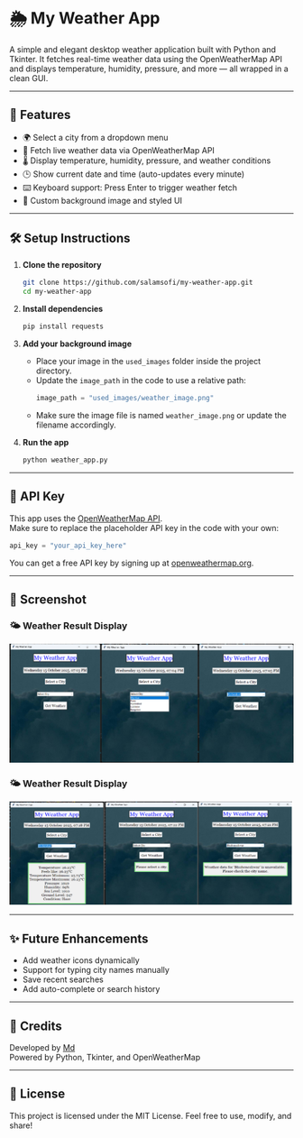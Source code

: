 # 🌦️ My Weather App

A simple and elegant desktop weather application built with Python and Tkinter. It fetches real-time weather data using the OpenWeatherMap API and displays temperature, humidity, pressure, and more — all wrapped in a clean GUI.

---

## 🚀 Features

- 🌍 Select a city from a dropdown menu
- 📡 Fetch live weather data via OpenWeatherMap API
- 🌡️ Display temperature, humidity, pressure, and weather conditions
- 🕒 Show current date and time (auto-updates every minute)
- ⌨️ Keyboard support: Press Enter to trigger weather fetch
- 🎨 Custom background image and styled UI

---

## 🛠️ Setup Instructions

1. **Clone the repository**
   ```bash
   git clone https://github.com/salamsofi/my-weather-app.git
   cd my-weather-app
   ```

2. **Install dependencies**
   ```bash
   pip install requests
   ```

3. **Add your background image**
   - Place your image in the `used_images` folder inside the project directory.
   - Update the `image_path` in the code to use a relative path:
     ```python
     image_path = "used_images/weather_image.png"
     ```
   - Make sure the image file is named `weather_image.png` or update the filename accordingly.

4. **Run the app**
   ```bash
   python weather_app.py
   ```

---

## 🔑 API Key

This app uses the [OpenWeatherMap API](https://openweathermap.org/api).  
Make sure to replace the placeholder API key in the code with your own:

```python
api_key = "your_api_key_here"
```

You can get a free API key by signing up at [openweathermap.org](https://openweathermap.org/).

---

## 📸 Screenshot

### 🌤️ Weather Result Display
![Weather Result](project_ui/weather_app_using_tkinter_01.png)

### 🌤️ Weather Result Display
![Weather Result](project_ui/weather_app_using_tkinter_02.png)

---

## ✨ Future Enhancements

- Add weather icons dynamically
- Support for typing city names manually
- Save recent searches
- Add auto-complete or search history

---

## 🙌 Credits

Developed by [Md](https://github.com/salamsofi)  
Powered by Python, Tkinter, and OpenWeatherMap

---

## 📄 License

This project is licensed under the MIT License. Feel free to use, modify, and share!
```